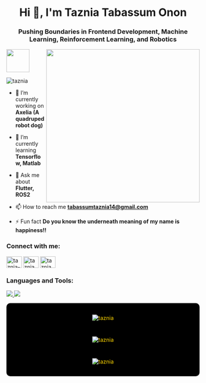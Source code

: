 <h1 align="center">Hi 👋, I'm Taznia Tabassum Onon</h1>
<h3 align="center">Pushing Boundaries in Frontend Development, Machine Learning, Reinforcement Learning, and Robotics</h3>
<img align='right' src="https://media.giphy.com/media/v1.Y2lkPTc5MGI3NjExbXgzdTRpNXdqZ3JycDV5NWk2dGZjNnExdnY3M3FjenBjbTUxaDI5aiZlcD12MV9naWZzX3NlYXJjaCZjdD1n/2IudUHdI075HL02Pkk/giphy.gif" width="400">

<img src="https://media.giphy.com/media/mGcNjsfWAjY5AEZNw6/giphy.gif" width="60"></h2> 
<p align="left"> <img src="https://komarev.com/ghpvc/?username=taznia&label=Profile%20views&color=0e75b6&style=flat" alt="taznia" /> </p>

- 🔭 I’m currently working on **Axelia (A quadruped robot dog)**

- 🌱 I’m currently learning **Tensorflow, Matlab**

- 💬 Ask me about **Flutter, ROS2**

- 📫 How to reach me **tabassumtaznia14@gmail.com**

- ⚡ Fun fact **Do you know the underneath meaning of my name is happiness!!**

<h3 align="left">Connect with me:</h3>
<p align="left">
<a href="https://linkedin.com/in/taznia-tabassum-onon-b26436261/" target="blank"><img align="center" src="https://raw.githubusercontent.com/rahuldkjain/github-profile-readme-generator/master/src/images/icons/Social/linked-in-alt.svg" alt="taznia-tabassum-onon-b26436261/" height="30" width="40" /></a>
<a href="https://fb.com/taznia tabassum" target="blank"><img align="center" src="https://raw.githubusercontent.com/rahuldkjain/github-profile-readme-generator/master/src/images/icons/Social/facebook.svg" alt="taznia tabassum" height="30" width="40" /></a>
<a href="https://www.hackerrank.com/taznia_tabassum" target="blank"><img align="center" src="https://raw.githubusercontent.com/rahuldkjain/github-profile-readme-generator/master/src/images/icons/Social/hackerrank.svg" alt="taznia_tabassum" height="30" width="40" /></a>
</p>

<h3 align="left">Languages and Tools:</h3>
<p align="left">
  <a href="https://skillicons.dev">
    <img src="https://skillicons.dev/icons?i=tensorflow,flutter,ros,py,mysql,css" />
    <img src="https://skillicons.dev/icons?i=matlab,latex,html,dart,cpp" />
  </a>
</p>


<!-- Stats and streaks with spacing and different colors -->
<div style="display: flex; flex-direction: column; align-items: center; background-color: #000; padding: 20px; border-radius: 10px; gap: 20px; color: #FFD700;">
    <img src="https://github-readme-stats.vercel.app/api/top-langs?username=taznia&show_icons=true&locale=en&layout=compact&bg_color=000000&title_color=FFD700&text_color=FFD700&icon_color=FFD700" alt="taznia" style="background-color: #000; padding: 10px; border-radius: 10px;" />
    <img src="https://github-readme-stats.vercel.app/api?username=taznia&show_icons=true&locale=en&bg_color=000000&title_color=FFD700&text_color=FFD700&icon_color=FFD700" alt="taznia" style="background-color: #000; padding: 10px; border-radius: 10px;" />
    <img src="https://github-readme-streak-stats.herokuapp.com/?user=taznia&background=000000&ring=FFD700&fire=FFD700&currStreakLabel=FFD700&sideLabels=FFD700&dates=FFD700&stroke=FFD700&currStreakNum=FFD700&sideNums=FFD700" alt="taznia" style="background-color: #000; padding: 10px; border-radius: 10px;" />
</div>
